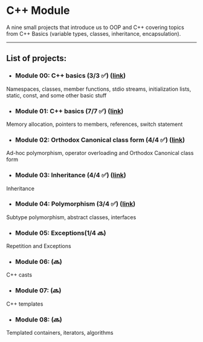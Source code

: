 # C++ Module

A nine small projects that introduce us to OOP and C++ covering topics from С++ Basics (variable types, classes, inheritance, encapsulation).

---
## List of projects:
* ### Module 00: C++ basics (3/3 ✅) ([link](https://github.com/GuttenberG455/school21_common_core/tree/main/051_CPP/Module_00))
Namespaces, classes, member functions, stdio streams, initialization lists, static, const, and some other basic stuff
* ### Module 01: C++ basics (7/7 ✅) ([link](https://github.com/GuttenberG455/school21_common_core/tree/main/051_CPP/Module_01))
Memory allocation, pointers to members, references, switch statement
* ### Module 02: Orthodox Canonical class form  (4/4 ✅) ([link](https://github.com/GuttenberG455/school21_common_core/tree/main/051_CPP/Module_02))
Ad-hoc polymorphism, operator overloading and Orthodox Canonical class form
* ### Module 03: Inheritance (4/4 ✅) ([link](https://github.com/GuttenberG455/school21_common_core/tree/main/051_CPP/Module_03))
Inheritance
* ### Module 04: Polymorphism (3/4 ✅) ([link](https://github.com/GuttenberG455/school21_common_core/tree/main/051_CPP/Module_04))
Subtype polymorphism, abstract classes, interfaces
* ### Module 05: Exceptions(1/4 🔜)
Repetition and Exceptions
* ### Module 06:  (🔜)
C++ casts
* ### Module 07:  (🔜)
C++ templates
* ### Module 08: (🔜)
Templated containers, iterators, algorithms

